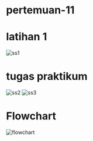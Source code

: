 # pertemuan-11
# latihan 1
![ss1](https://github.com/annisasaidah06/pertemuan-11/assets/148035766/4af9ded6-8cdf-4115-8d34-0b1fb4609ada)

# tugas praktikum
![ss2](https://github.com/annisasaidah06/pertemuan-11/assets/148035766/0cf2977f-183c-4184-ae18-383acc1f9094)
![ss3](https://github.com/annisasaidah06/pertemuan-11/assets/148035766/21962548-c390-4f79-8695-7d57e1114252)

# Flowchart
![flowchart](https://github.com/annisasaidah06/pertemuan-11/assets/148035766/ea97ab7b-08ca-4a01-810e-901032478ca5)


